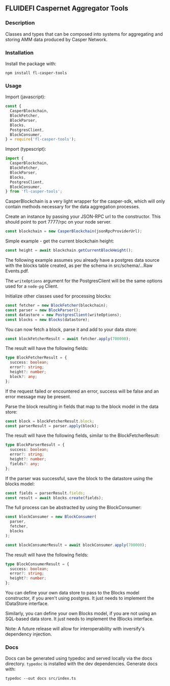 ## FLUIDEFI Caspernet Aggregator Tools

### Description

Classes and types that can be composed into systems for aggregating and storing AMM data produced by Casper Network.

### Installation

Install the package with:

```
npm install fl-casper-tools
```

### Usage

Import (javascript):

```javascript
const { 
  CasperBlockchain, 
  BlockFetcher,
  BlockParser,
  Blocks,
  PostgresClient,
  BlockConsumer,
} = require('fl-casper-tools');
```

Import (typescript):

```javascript
import { 
  CasperBlockchain, 
  BlockFetcher,
  BlockParser,
  Blocks,
  PostgresClient,
  BlockConsumer,
} from 'fl-casper-tools';
```

CasperBlockchain is a very light wrapper for the casper-sdk, which will only contain methods necessary for the data aggregation processes.

Create an instance by passing your JSON-RPC url to the constructor.  This should point to port 7777/rpc on your node server.

```javascript
const blockchain = new CasperBlockchain(jsonRpcProviderUrl);
```

Simple example - get the current blockchain height:
```javascript
const height = await blockchain.getCurrentBlockHeight();
```

The following example assumes you already have a postgres data source with the blocks table created, as per the schema in src/schema/...Raw Events.pdf.

The `writeOptions` argument for the PostgresClient will be the same options used for a `node-pg` Client.

Initialize other classes used for processing blocks:

```javascript
const fetcher = new BlockFetcher(blockchain);
const parser = new BlockParser();
const datastore = new PostgresClient(writeOptions);
const blocks = new Blocks(datastore);
```

You can now fetch a block, parse it and add to your data store:

```javascript
const blockFetcherResult = await fetcher.apply(700000);
```

The result will have the following fields:

```typescript
type BlockFetcherResult = {
  success: boolean;
  error?: string;
  height?: number;
  block?: any;
};
```

If the request failed or encountered an error, success will be false and an error message may be present.

Parse the block resulting in fields that map to the block model in the data store:

```javascript
const block = blockFetcherResult.block;
const parserResult = parser.apply(block);
```

The result will have the following fields, similar to the BlockFetcherResult:

```typescript
type BlockParserResult = {
  success: boolean;
  error?: string;
  height?: number;
  fields?: any;
};
```

If the parser was successful, save the block to the datastore using the blocks model:

```javascript
const fields = parserResult.fields;
const result = await blocks.create(fields);
```

The full process can be abstracted by using the BlockConsumer:

```javascript
const blockConsumer = new BlockConsumer(
  parser,
  fetcher,
  blocks
);

const blockConsumerResult = await blockConsumer.apply(700000);
```

The result will have the following fields:

```typescript
type BlockConsumerResult = {
  success: boolean;
  error?: string;
  height?: number;
};
```

You can define your own data store to pass to the Blocks model constructor, if you aren't using postgres. It just needs to implement the IDataStore interface.

Similarly, you can define your own Blocks model, if you are not using an SQL-based data store. It just needs to implement the IBlocks interface.

Note: A future release will allow for interoperability with inversify's dependency injection.

### Docs

Docs can be generated using typedoc and served locally via the docs directory.
`typedoc` is installed with the dev dependencies.
Generate docs with:
```
typedoc --out docs src/index.ts
```
